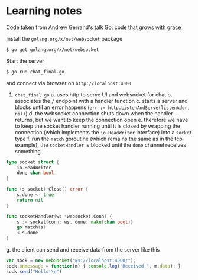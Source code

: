 # Learning notes

Code taken from Andrew Gerrand's talk [Go: code that grows with grace](https://talks.golang.org/2012/chat.slide#1)

Install the `golang.org/x/net/websocket` package
```bash
$ go get golang.org/x/net/websocket
```
Start the server
```bash
$ go run chat_final.go
```
and connect via browser on `http://localhost:4000`

1. `chat_final.go`
a. uses http to serve UI and websocket for chat
b. associates the `/` endpoint with a handler function
c. starts a server and blocks until an error happens (`err := http.ListenAndServe(listenAddr, nil)`)
d. the websocket connection shuts down when the handler returns, but we want to keep the connection open
e. therefore we have to keep the socket handler running until it is closed by wrapping the connection (which implements the `io.ReadWriter` interface) into a `socket` type
f. run the `match` goroutine (which remains the same as in the tcp example), the `socketHandler` is blocked until the `done` channel receives something
```go
type socket struct {
    io.ReadWriter
    done chan bool
}

func (s socket) Close() error {
    s.done <- true
    return nil
}

func socketHandler(ws *websocket.Conn) {
    s := socket{conn: ws, done: make(chan bool)}
    go match(s)
    <-s.done
}
```
g. the client can send and receive data from the server like this
```javascript
var sock = new WebSocket("ws://localhost:4000/");
sock.onmessage = function(m) { console.log("Received:", m.data); }
sock.send("Hello!\n")
```